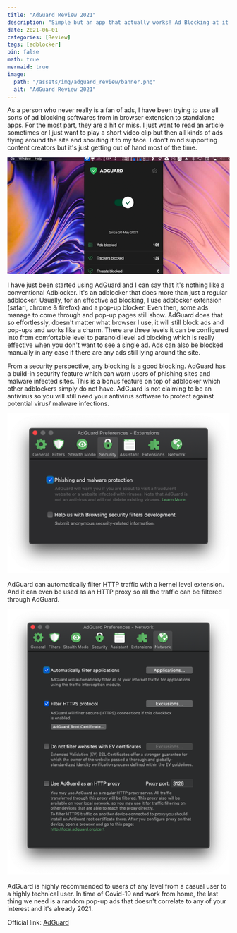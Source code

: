 ```yaml
---
title: "AdGuard Review 2021"
description: "Simple but an app that actually works! Ad Blocking at it's best."
date: 2021-06-01
categories: [Review]
tags: [adblocker]
pin: false
math: true
mermaid: true
image:
  path: "/assets/img/adguard_review/banner.png"
  alt: "AdGuard Review 2021"
---
```


As a person who never really is a fan of ads, I have been trying to use all sorts of ad blocking softwares from in browser extension to standalone apps. For the most part, they are a hit or miss. I just want to read an article sometimes or I just want to play a short video clip but then all kinds of ads flying around the site and shouting it to my face. I don't mind supporting content creators but it's just getting out of hand most of the time. 

![AdGuard Review 2021](/assets/img/adguard_review/screenshot.png)

I have just been started using AdGuard and I can say that it's nothing like a conventional Adblocker. It's an adblocker that does more than just a regular adblocker. Usually, for an effective ad blocking, I use adblocker extension (safari, chrome & firefox) and a pop-up blocker. Even then, some ads manage to come through and pop-up pages still show. AdGuard does that so effortlessly, doesn't matter what browser I use, it will still block ads and pop-ups and works like a charm. There are three levels it can be configured into from comfortable level to paranoid level ad blocking which is really effective when you don't want to see a single ad. Ads can also be blocked manually in any case if there are any ads still lying around the site.

From a security perspective, any blocking is a good blocking. AdGuard has a build-in security feature which can warn users of phishing sites and malware infected sites. This is a bonus feature on top of adblocker which other adblockers simply do not have. AdGuard is not claiming to be an antivirus so you will still need your antivirus software to protect against potential virus/ malware infections.  

![AdGuard Review 2021](/assets/img/adguard_review/malware_warning.png)

AdGuard can automatically filter HTTP traffic with a kernel level extension. And it can even be used as an HTTP proxy so all the traffic can be filtered through AdGuard. 

![AdGuard Review 2021](/assets/img/adguard_review/proxy.png)

AdGuard is highly recommended to users of any level from a casual user to a highly technical user. In time of Covid-19 and work from home, the last thing we need is a random pop-up ads that doesn't correlate to any of your interest and it's already 2021.

Official link: [AdGuard](https://adguard.com/en/welcome.html)